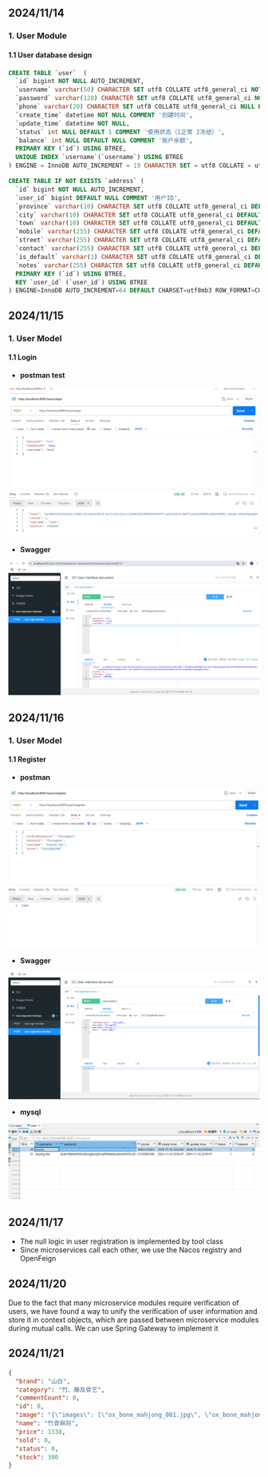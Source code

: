 ## 2024/11/14

### 1. User Module

#### 1.1 User database design

```sql
CREATE TABLE `user`  (
  `id` bigint NOT NULL AUTO_INCREMENT,
  `username` varchar(50) CHARACTER SET utf8 COLLATE utf8_general_ci NOT NULL COMMENT '用户名',
  `password` varchar(128) CHARACTER SET utf8 COLLATE utf8_general_ci NOT NULL COMMENT '密码，加密存储',
  `phone` varchar(20) CHARACTER SET utf8 COLLATE utf8_general_ci NULL DEFAULT NULL COMMENT '注册手机号',
  `create_time` datetime NOT NULL COMMENT '创建时间',
  `update_time` datetime NOT NULL,
  `status` int NULL DEFAULT 1 COMMENT '使用状态（1正常 2冻结）',
  `balance` int NULL DEFAULT NULL COMMENT '账户余额',
  PRIMARY KEY (`id`) USING BTREE,
  UNIQUE INDEX `username`(`username`) USING BTREE
) ENGINE = InnoDB AUTO_INCREMENT = 19 CHARACTER SET = utf8 COLLATE = utf8_general_ci COMMENT = '用户表' ROW_FORMAT = COMPACT;
```

```sql
CREATE TABLE IF NOT EXISTS `address` (
  `id` bigint NOT NULL AUTO_INCREMENT,
  `user_id` bigint DEFAULT NULL COMMENT '用户ID',
  `province` varchar(10) CHARACTER SET utf8 COLLATE utf8_general_ci DEFAULT NULL COMMENT '省',
  `city` varchar(10) CHARACTER SET utf8 COLLATE utf8_general_ci DEFAULT NULL COMMENT '市',
  `town` varchar(10) CHARACTER SET utf8 COLLATE utf8_general_ci DEFAULT NULL COMMENT '县/区',
  `mobile` varchar(255) CHARACTER SET utf8 COLLATE utf8_general_ci DEFAULT NULL COMMENT '手机',
  `street` varchar(255) CHARACTER SET utf8 COLLATE utf8_general_ci DEFAULT NULL COMMENT '详细地址',
  `contact` varchar(255) CHARACTER SET utf8 COLLATE utf8_general_ci DEFAULT NULL COMMENT '联系人',
  `is_default` varchar(1) CHARACTER SET utf8 COLLATE utf8_general_ci DEFAULT NULL COMMENT '是否是默认 1默认 0否',
  `notes` varchar(255) CHARACTER SET utf8 COLLATE utf8_general_ci DEFAULT NULL COMMENT '备注',
  PRIMARY KEY (`id`) USING BTREE,
  KEY `user_id` (`user_id`) USING BTREE
) ENGINE=InnoDB AUTO_INCREMENT=64 DEFAULT CHARSET=utf8mb3 ROW_FORMAT=COMPACT;
```







## 2024/11/15

### 1. User Model

#### 1.1 Login

- **postman test**

![](images/2024-11-15-001.PNG)

- **Swagger**

![](images/2024-11-15-002.PNG)







## 2024/11/16

### 1. User Model

#### 1.1 Register

- **postman**

![](images/2024-11-16-002.PNG)

- **Swagger**

![](images/2024-11-16-001.PNG)



- **mysql**

![](images/2024-11-16-003.PNG)





## 2024/11/17

- The null logic in user registration is implemented by tool class
- Since microservices call each other, we use the Nacos registry and OpenFeign



## 2024/11/20



Due to the fact that many microservice modules require verification of users, we have found a way to unify the verification of user information and store it in context objects, which are passed between microservice modules during mutual calls.
We can use Spring Gateway to implement it





## 2024/11/21

```json
{
  "brand": "山白",
  "category": "竹、藤及骨艺",
  "commentCount": 0,
  "id": 0,
  "image": "{\"images\": [\"ox_bone_mahjong_001.jpg\", \"ox_bone_mahjong_002.jpg\", \"ox_bone_mahjong_003.jpg\"], \"videos\": [\"https://www.youtube.com/watch?v=z59klo0e3H0\"]}",
  "name": "竹骨麻将",
  "price": 1338,
  "sold": 0,
  "status": 0,
  "stock": 300
}
```

